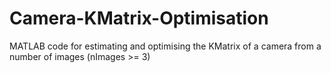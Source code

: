 # Camera-KMatrix-Optimisation
MATLAB code for estimating and optimising the KMatrix of a camera from a number of images (nImages >= 3)
